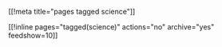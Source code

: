 [[!meta title="pages tagged science"]]

[[!inline pages="tagged(science)" actions="no" archive="yes"
feedshow=10]]

